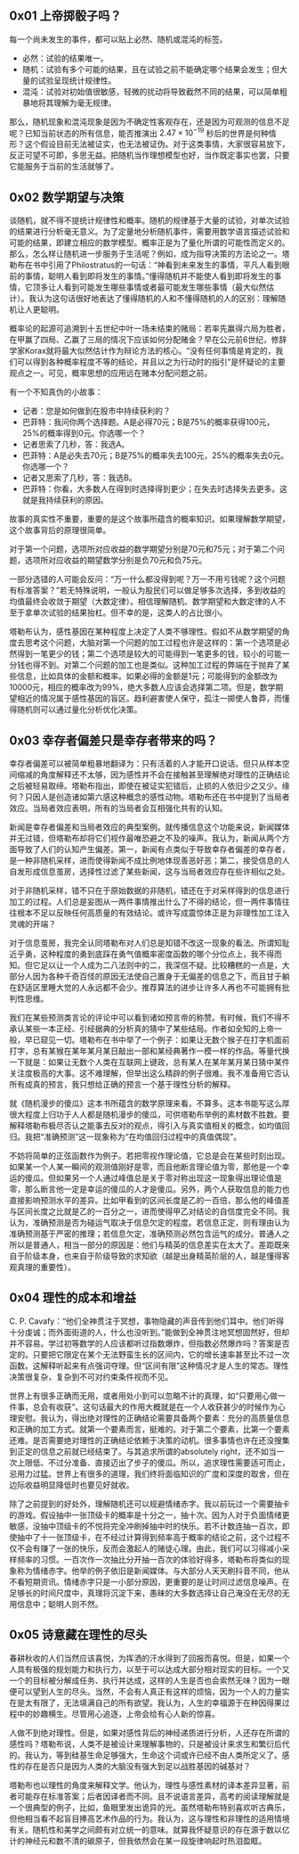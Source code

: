 ## 0x01 上帝掷骰子吗？

每一个尚未发生的事件，都可以贴上必然、随机或混沌的标签。

- 必然：试验的结果唯一。
- 随机：试验有多个可能的结果，且在试验之前不能确定哪个结果会发生；但大量的试验呈现统计规律性。
- 混沌：试验对初始值很敏感，轻微的扰动将导致截然不同的结果，可以简单粗暴地将其理解为毫无规律。

那么，随机现象和混沌现象是因为不确定性客观存在，还是因为可观测的信息不足呢？已知当前状态的所有信息，能否推演出 $2.47 \times 10^{-19}$ 秒后的世界是何种情形？这个假设目前无法被证实，也无法被证伪。对于这类事情，大家很容易放下，反正可望不可即，多思无益。把随机当作理想模型也好，当作既定事实也罢，只要它能服务于当前的生活就够了。

## 0x02 数学期望与决策

谈随机，就不得不提统计规律性和概率。随机的规律基于大量的试验，对单次试验的结果进行分析毫无意义。为了定量地分析随机事件，需要用数学语言描述试验和可能的结果，即建立相应的数学模型。概率正是为了量化所谓的可能性而定义的。那么，怎么样让随机进一步服务于生活呢？例如，成为指导决策的方法论之一。塔勒布在书中引用了Philostratus的一句话：“神看到未来发生的事情，平凡人看到眼前的事情，聪明人看到即将发生的事情。”懂得随机并不能使人看到即将发生的事情，它顶多让人看到可能发生哪些事情或者最可能发生哪些事情（最大似然估计）。我认为这句话很好地表达了懂得随机的人和不懂得随机的人的区别：理解随机让人更聪明。

概率论的起源可追溯到十五世纪中叶一场未结束的赌局：若率先赢得六局为胜者，在甲赢了四局、乙赢了三局的情况下应该如何分配赌金？早在公元前6世纪，修辞学家Korax就将最大似然估计作为辩论方法的核心。“没有任何事情是肯定的，我们可以得到各种概率程度不等的结论，并且以之为行动时的指引”是怀疑论的主要观点之一。可见，概率思想的应用远在赌本分配问题之前。

有一个不知真伪的小故事：

- 记者：您是如何做到在股市中持续获利的？
- 巴菲特：我问你两个选择题。A是必得70元；B是75%的概率获得100元，25%的概率得到0元。你选哪一个？
- 记者思索了几秒，答：我选A。
- 巴菲特：A是必失去70元；B是75%的概率失去100元，25%的概率失去0元。你选哪一个？
- 记者又思索了几秒，答：我选B。
- 巴菲特：你看，大多数人在得到时选择得到更少；在失去时选择失去更多。这就是我持续获利的原因。

故事的真实性不重要，重要的是这个故事所蕴含的概率知识。如果理解数学期望，这个故事背后的原理很简单。

对于第一个问题，选项所对应收益的数学期望分别是70元和75元；对于第二个问题，选项所对应收益的期望数学分别是负70元和负75元。

一部分选错的人可能会反问：“万一什么都没得到呢？万一不用亏钱呢？这个问题有标准答案？”若无特殊说明，一般认为股民们可以做足够多次选择，多到收益的均值最终会收敛于期望（大数定律）。相信理解随机、数学期望和大数定律的人不至于拿单次试验的结果抬杠。但不幸的是，这类人的占比很小。

塔勒布认为，感性基因在某种程度上决定了人类不够理性。假如不从数学期望的角度去思考这个问题，大脑对第一个问题的加工过程也许是这样的：第一个选项是必然得到一笔更少的钱；第二个选项是较大的可能得到一笔更多的钱，较小的可能一分钱也得不到。对第二个问题的加工也是类似。这种加工过程的弊端在于抛弃了某些信息，比如具体的金额和概率。如果必得的金额是1元；可能得到的金额改为10000元，相应的概率改为99%，绝大多数人应该会选择第二项。但是，数学期望相近的情况属于感性基因的盲区。趋利避害使人保守，孤注一掷使人鲁莽，而懂得随机则可以通过量化分析优化决策。

## 0x03 幸存者偏差只是幸存者带来的吗？

幸存者偏差可以被简单粗暴地翻译为：只有活着的人才能开口说话。但只从样本空间缩减的角度解释还不太够，因为感性并不会在接触甚至理解绝对理性的正确结论之后被轻易取缔。塔勒布指出，即使在被证实犯错后，止损的人依旧少之又少。缘何？只因人是创造诸如第六感这种概念的感性动物。塔勒布还在书中提到了当局者效应。当局者效应表明，所有的当局者会互相强化共有的认知。

新闻是幸存者偏差和当局者效应的典型案例。就传播信息这个功能来说，新闻媒体并无过错，但塔勒布却将它们视作最唯恐避之不及的噪声。我认为，新闻从两个方面导致了人们的认知产生偏差。第一，新闻有点类似于导致幸存者偏差的幸存者，是一种非随机采样，进而使得新闻不成比例地体现善恶好恶；第二，接受信息的人自发形成信息茧房，选择性过滤了某些新闻，这与当局者效应存在些许相似之处。

对于非随机采样，错不只在于原始数据的非随机，错还在于对采样得到的信息进行加工的过程。人们总是妄图从一两件事情推出什么了不得的结论，但一两件事情往往根本不足以反映任何高质量的有效结论。或许写成震惊体正是为非理性加工注入灵魂的开端？

对于信息茧房，我完全认同塔勒布对人们总是知错不改这一现象的看法。所谓知耻近乎勇，这种程度的勇到底踩在勇气值概率密度函数的哪个分位点上，我不得而知。但它足以让一个人成为二八法则中的二，我深信不疑。比较糟糕的一点是，大部分人因为各种千奇百怪的原因无法使自己置身于无偏差的信息之下，而且甘于躺在舒适区里睡大觉的人永远都不会少。推荐算法的进步让许多人再也不可能拥有批判性思维。

我们在某些预测类言论的评论中可以看到诸如预言帝的称赞。有时候，我们不得不承认某些一本正经、引经据典的分析真的猜中了某些结局。作者如全知的上帝一般，早已窥见一切。塔勒布在书中举了一个例子：如果让无数个猴子在打字机面前打字，总有某猴在某年某月某日敲出一部和某经典著作一模一样的作品。等量代换一下就是：如果让无数个人类在互联网上键政，总有某人在某年某月某日猜中某件关注度极高的大事。这不难理解，但举出这么精辟的例子很难。我不准备用它否认所有成真的预言，我只想给正确的预言一个基于理性分析的解释。

就《随机漫步的傻瓜》这本书所蕴含的数学原理来看，不算多。这本书能写这么厚很大程度上归功于人人都是随机漫步的傻瓜，可供塔勒布举例的素材数不胜数。要解释塔勒布极尽否认之能事去反对的观点，得引入与真实值相关的概念，如均值回归。我把“准确预测”这一现象称为“在均值回归过程中的真值偶现”。

不妨将简单的正弦函数作为例子。若把零视作理论值，它总是会在某些时刻出现。如果某一个人某一瞬间的观测值刚好是零，而且他断言理论值为零，那他是一个幸运的傻瓜。但如果另一个人通过峰值总是关于零对称出现这一现象得出理论值是零，那么断言他一定是幸运的傻瓜的人才是傻瓜。另外，两个人获取信息的能力也直接影响预测水平的差异。比如甲看到的区间长度是乙的一百倍，那么他的峰值差与区间长度之比就是乙的一百分之一，进而使得甲乙对结论的自信度完全不同。我认为，准确预测是否为碰运气取决于信息欠定的程度。若信息正定，则有理由认为准确预测基于严密的推理；若信息欠定，准确预测必然包含运气的成分。普通人之所以是普通人，相当一部分的原因是：他们与精英的信息差实在太大了。差距既来自于阶级本身，也来自于阶级导致的求知欲（越是出身精英阶层的人，越是懂得客观真理的重要性）。

## 0x04 理性的成本和增益

C. P. Cavafy：“他们全神贯注于冥想，事物隐藏的声音传到他们耳中。他们听得十分虔诚；而外面街道的人，什么也没听到。”能做到全神贯注地冥想固然好，但却并不容易。学过初等数学的人应该都听过指数爆炸，但指数必然爆炸吗？答案是否定的。只要把它限定在某个无法野蛮生长的区间内，它的增长速率甚至比不过一次函数。这解释听起来有点强词夺理。但“区间有限”这种情况才是人生的常态。理性决策很复杂，复杂到不可对约束条件视而不见。

世界上有很多正确而无用，或者用处小到可以忽略不计的真理，如“只要用心做一件事，总会有收获”。这句话最大的作用大概就是在一个人收获甚少的时候作为心理安慰。我认为，得出绝对理性的正确结论需要具备两个要素：充分的高质量信息和正确的加工方式。就第一个要素而言，挺难的。对于第二个要素，比第一个要素还难。是否需要绝对理性的正确结论依赖于决策的动机。很多事情也许在还没搜集到正定的信息之前就已经结束了。与其追求所谓的absolutely right，还不如当一次上限低、不过分准备、直接迈出了步子的傻瓜。所以，追求理性需要适可而止，忌用力过猛。世界上有很多的道理，我们终将面临知识的广度和深度的取舍，但在边际收益明显降低时也要见好就收。

除了之前提到的好处外，理解随机还可以规避情绪赤字。我以前玩过一个需要抽卡的游戏。假设抽中一张顶级卡的概率是十分之一，抽十次。因为人对于负面情绪更敏感，没抽中顶级卡的不悦将完全冲刷掉抽中时的快乐。若不计数连抽一百次，即使抽中了十一张顶级卡，在不经过计算得到频率高于概率的结论之前，这个过程不仅不会有赚了一张的快乐，反而会激起人的赌徒心理。由此，我们可以习得减小采样频率的习惯。一百次作一次抽比分开抽一百次的体验好得多，塔勒布将类似的现象称为情绪赤字。他举的例子依旧是新闻媒体。与大部分人天天刷抖音不同，他从不看短期资讯。情绪赤字只是一小部分原因，更重要的是让时间过滤信息噪声。在足够长的时间尺度中，真理将沉淀下来，愚昧的大多数选择让自己淹没在无尽的无用信息中；聪明人则不然。

## 0x05 诗意藏在理性的尽头

春耕秋收的人们当然应该喜悦，为挥洒的汗水得到了回报而喜悦。但是，如果一个人具有极强的规划能力和执行力，以至于可以达成大部分相对现实的目标。一个又一个的目标被分解成任务、执行并达成，这样的人生是否也会索然无味？因为一眼便可以望到人生的尽头。当然，不会有人真正有这样的烦恼，因为一个人的力量实在是太有限了，无法填满自己的所有欲望。我认为，人生的幸福源于在种因得果过程中的妙趣横生。尽管用心追逐，上帝会给有心人新的惊喜。

人做不到绝对理性。但是，如果对感性背后的神经递质进行分析，人还存在所谓的感性吗？塔勒布说，人类不是被设计来理解事物的，只是被设计来求生和繁衍后代的。我认为，等到硅基生命足够强大，生命这个词或许已经不由人类所定义了。感性的存在是否只是因为人类的大脑没有强大到足以战胜基因的碱基对？

塔勒布也以理性的角度来解释文学。他认为，理性与感性素材的译本差异显著，前者可能存在标准答案；后者因译者而不同。且不说语言差异，高考的阅读理解就是一个很典型的例子，比如，鱼眼里发出诡异的光。虽然塔勒布特别喜欢听古典乐，但他相当看不起盲目捧高艺术作品的行为。我认为，这与理性和非理性的适用情境有关。随机性和美学之间颇有对立统一的意味。就算我怀疑意识的存在源于数以亿计的神经元和数不清的碳原子，但我依然会在某一段旋律响起时热泪盈眶。